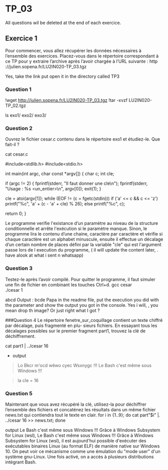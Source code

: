 # TP_03

All questions wil be  deleted at the end of each exercice. 

## Exercice 1
Pour commencer, vous allez récupérer les données nécessaires à l’ensemble des exercices. 
Placez-vous dans le répertoire correspondant à ce TP pour y extraire l’archive après l’avoir chargée à l’URL suivante : 
http ://julien.sopena.fr/LU2IN020-TP_03.tgz

Yes, take the link put open it in the directory called TP3

### Question 1
!wget http://julien.sopena.fr/LU2IN020-TP_03.tgz
!tar  -xvzf LU2IN020-TP_02.tgz

ls
exo1/  exo2/  exo3/


### Question 2
Ouvrez le fichier cesar.c contenu dans le répertoire exo1 et étudiez-le. Que fait-il ?

cat cesar.c
 
#include<stdlib.h>
#include<stdio.h>
 
int main(int argc, char const *argv[])
{
char c;
int cle;
 
if (argc != 2) {
fprintf(stderr, "Il faut donner une cle\n");
fprintf(stderr, "Usage : %s <un_entier>\n", argv[0]);
exit(1);
}
 
cle = atoi(argv[1]);
while (EOF != (c = fgetc(stdin)))
if ('a' <= c && c <= 'z')
printf("%c", 'a' + (c - 'a' + cle) % 26);
else
printf("%c", c);
 
return 0;
}


Le programme verifie l'existance d’un paramètre au niveau de la structure conditionnelle et arrête l'exécution si le paramètre manque. 
Sinon, le programme lira le contenu d’une chaine, caractère par caractère et vérifie si chaque caractère est un alphabet minuscule, ensuite il effectue un décalage d’un certain nombre de  places défini par la variable "cle" qui est l'argument  passe lors de l execution du programme, 
( il will  update the content later, .  have alook at   what i sent n whatsapp)



### Question 3

Testez-le après l’avoir compilé. Pour quitter le programme, il faut simuler une fin de fichier en combinant les touches Ctrl+d.
gcc    cesar  
./cesar  1


abcd
Output :   bcde
Papa in the readme file, put the execution you did with the parameter and show the output you got in the console.
Yes i will,  , you mean  drop th image?  Or just right what I got ?

###Question 4
Le répertoire fenetre_sur_coquillage contient un texte chiffré par décalage, puis fragmenté en plu- sieurs fichiers. En essayant tous les décalages possibles sur le premier fragment part1, trouvez la clé de déchiffrement.

cat  part1  |   ../cesar 16

- output
>  Lo Bkcr m'ocd wêwo cyec Wsxnygc !!!
Le Bash c'est même sous Windows !!!


>  la cle = 16

### Question 5
Maintenant que vous avez récupéré la clé, utilisez-la pour déchiffrer l’ensemble des fichiers et concaténez les résultats dans un même fichier news.txt qui contiendra tout le texte en clair.
for i in {1..9}; 
do 
 cat part"$i" |.  ../cesar 16  >> news.txt; 
done


 output 
  Le Bash c'est même sous Windows !!!
Grâce à Windows Subsystem for Linux (wsl),
Le Bash c'est même sous Windows !!!
Grâce à Windows Subsystem for Linux (wsl),
il est aujourd'hui possible d'exécuter des
exécutables binaires Linux (au format ELF)
de manière native sur Windows 10. On peut
voir ce mécanisme comme une émulation du 
"mode user" d'un système gnu-Linux. Une fois
activé, on a accès à plusieurs distributions
intégrant Bash.

